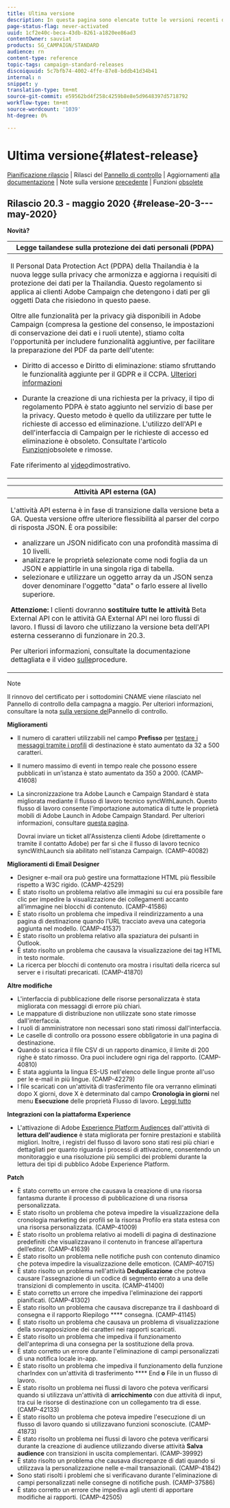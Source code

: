 ```yaml
---
title: Ultima versione
description: In questa pagina sono elencate tutte le versioni recenti di Adobe Campaign Standard.
page-status-flag: never-activated
uuid: 1cf2e40c-beca-43db-8261-a1820ee86ad3
contentOwner: sauviat
products: SG_CAMPAIGN/STANDARD
audience: rn
content-type: reference
topic-tags: campaign-standard-releases
discoiquuid: 5c7bfb74-4002-4ffe-87e8-bddb41d34b41
internal: n
snippet: y
translation-type: tm+mt
source-git-commit: e59562bd4f258c4259b8e8e5d9648397d5718792
workflow-type: tm+mt
source-wordcount: '1039'
ht-degree: 0%

---
```



# Ultima versione{#latest-release}

[Pianificazione rilascio](../../rn/using/release-planning.md) | Rilasci del [Pannello di controllo](https://docs.adobe.com/content/help/en/control-panel/using/release-notes.html) | Aggiornamenti [alla documentazione](../../rn/using/documentation-updates.md) | Note sulla versione [precedente](../../rn/using/release-notes-2020.md) | Funzioni [obsolete](../../rn/using/deprecated-features.md)

## Rilascio 20.3 - maggio 2020 {#release-20-3---may-2020}

**Novità?**

<table> 
<thead> 
<tr> 
<th> <strong>Legge tailandese sulla protezione dei dati personali (PDPA)</strong><br /> </th> 
</tr> 
</thead> 
<tbody> 
<tr> 
<td> <p>Il Personal Data Protection Act (PDPA) della Thailandia è la nuova legge sulla privacy che armonizza e aggiorna i requisiti di protezione dei dati per la Thailandia. Questo regolamento si applica ai clienti Adobe Campaign che detengono i dati per gli oggetti Data che risiedono in questo paese.</p>
<p>Oltre alle funzionalità per la privacy già disponibili in Adobe Campaign (compresa la gestione del consenso, le impostazioni di conservazione dei dati e i ruoli utente), stiamo colta l'opportunità per includere funzionalità aggiuntive, per facilitare la preparazione del PDF da parte dell'utente:</p>
<ul>
<li>Diritto di accesso e Diritto di eliminazione: stiamo sfruttando le funzionalità aggiunte per il GDPR e il CCPA. <a href="https://helpx.adobe.com/content/help/en/campaign/kb/acs-privacy.html#righttoaccess">Ulteriori informazioni</a> </li>
<li><p>Durante la creazione di una richiesta per la privacy, il tipo di regolamento PDPA è stato aggiunto nel servizio di base per la privacy. Questo metodo è quello da utilizzare per tutte le richieste di accesso ed eliminazione. L'utilizzo dell'API e dell'interfaccia di Campaign per le richieste di accesso ed eliminazione è obsoleto.  Consultate l'articolo <a href="../../rn/using/deprecated-features.md">Funzioni</a>obsolete e rimosse.</p></li>
</ul>
<p>Fate riferimento al <a href="https://docs.adobe.com/content/help/en/campaign-learn/campaign-standard-tutorials/privacy/privacy-overview.html">video</a>dimostrativo.</p>
</td> 
</tr> 
</tbody> 
</table>

<table> 
<thead> 
<tr> 
<th> <strong>Attività API esterna (GA)</strong><br /> </th> 
</tr> 
</thead> 
<tbody> 
<tr> 
  <td> <p>L'attività API <strong></strong> esterna è in fase di transizione dalla versione beta a GA. Questa versione offre ulteriore flessibilità al parser del corpo di risposta JSON. È ora possibile:</p>
<ul>
<li>analizzare un JSON nidificato con una profondità massima di 10 livelli. </li>
<li>analizzare le proprietà selezionate come nodi foglia da un JSON e appiattirle in una singola riga di tabella.</li>
<li>selezionare e utilizzare un oggetto array da un JSON senza dover denominare l'oggetto "data" o farlo essere al livello superiore.</li>
</ul>
<p><strong>Attenzione:</strong> I clienti dovranno <strong>sostituire tutte le attività</strong> Beta External API con le attività GA External API nei loro flussi di lavoro.  I flussi di lavoro che utilizzano la versione beta dell'API esterna cesseranno di funzionare in 20.3.</p>
<p>Per ulteriori informazioni, consultate la documentazione <a href="../../automating/using/external-api.md"></a> dettagliata e il video <a href="https://docs.adobe.com/content/help/en/campaign-learn/campaign-standard-tutorials/managing-processes-and-data/data-management-activities/external-api-activity.html">sulle</a>procedure.</p>
</td> 
</tr> 
</tbody> 
</table>

>[!NOTE]
>
>Il rinnovo del certificato per i sottodomini CNAME viene rilasciato nel Pannello di controllo della campagna a maggio. Per ulteriori informazioni, consultare la nota [sulla versione del](https://docs.adobe.com/content/help/en/control-panel/using/release-notes.html)Pannello di controllo.

**Miglioramenti**

* Il numero di caratteri utilizzabili nel campo **Prefisso** per [testare i messaggi tramite i profili](../../sending/using/testing-messages-using-target.md) di destinazione è stato aumentato da 32 a 500 caratteri.
* Il numero massimo di eventi in tempo reale che possono essere pubblicati in un’istanza è stato aumentato da 350 a 2000. (CAMP-41608)
* La sincronizzazione tra Adobe Launch e Campaign Standard è stata migliorata mediante il flusso di lavoro tecnico syncWithLaunch. Questo flusso di lavoro consente l&#39;importazione automatica di tutte le proprietà mobili di Adobe Launch in Adobe Campaign Standard. Per ulteriori informazioni, consultare [questa pagina](../../administration/using/technical-workflows.md).

   Dovrai inviare un ticket all&#39;Assistenza clienti Adobe (direttamente o tramite il contatto Adobe) per far sì che il flusso di lavoro tecnico syncWithLaunch sia abilitato nell&#39;istanza Campaign. (CAMP-40082)

**Miglioramenti di Email Designer**

* Designer e-mail ora può gestire una formattazione HTML più flessibile rispetto a W3C rigido. (CAMP-42529)
* È stato risolto un problema relativo alle immagini [](../../designing/using/links.md#inserting-a-link) su cui era possibile fare clic per impedire la visualizzazione dei collegamenti accanto all’immagine nei blocchi di contenuto. (CAMP-41586)
* È stato risolto un problema che impediva il reindirizzamento a una pagina di destinazione quando l’URL [](../../designing/using/links.md#about-tracked-urls) tracciato aveva una categoria aggiunta nel modello. (CAMP-41537)
* È stato risolto un problema relativo alla spaziatura dei pulsanti in Outlook.
* È stato risolto un problema che causava la visualizzazione dei tag HTML in testo normale.
* La ricerca per blocchi di contenuto ora mostra i risultati della ricerca sul server e i risultati precaricati. (CAMP-41870)

**Altre modifiche**

* L&#39;interfaccia di pubblicazione delle risorse personalizzata è stata migliorata con messaggi di errore più chiari.
* Le mappature di distribuzione non utilizzate sono state rimosse dall&#39;interfaccia.
* I ruoli di amministratore non necessari sono stati rimossi dall&#39;interfaccia.
* Le caselle di controllo ora possono essere obbligatorie in una pagina di destinazione.
* Quando si scarica il file CSV di un rapporto dinamico, il limite di 200 righe è stato rimosso. Ora puoi includere ogni riga del rapporto. (CAMP-40810)
* È stata aggiunta la lingua ES-US nell&#39;elenco delle lingue pronte all&#39;uso per le e-mail in più lingue. (CAMP-42279)
* I file scaricati con un&#39;attività di trasferimento file ora verranno eliminati dopo X giorni, dove X è determinato dal campo **Cronologia in giorni** nel menu **Esecuzione** delle proprietà Flusso di lavoro. [Leggi tutto](../../automating/using/managing-execution-options.md)

**Integrazioni con la piattaforma Experience**

* L&#39;attivazione di Adobe [Experience Platform Audiences](../../automating/using/aep-targeting-audiences.md) dall&#39;attività di **lettura dell&#39;audience** è stata migliorata per fornire prestazioni e stabilità migliori. Inoltre, i registri del flusso di lavoro sono stati resi più chiari e dettagliati per quanto riguarda i processi di attivazione, consentendo un monitoraggio e una risoluzione più semplici dei problemi durante la lettura dei tipi di pubblico Adobe Experience Platform.

**Patch**

* È stato corretto un errore che causava la creazione di una risorsa fantasma durante il processo di pubblicazione di una risorsa personalizzata.
* È stato risolto un problema che poteva impedire la visualizzazione della cronologia marketing dei profili se la risorsa Profilo era stata estesa con una risorsa personalizzata. (CAMP-41009)
* È stato risolto un problema relativo ai modelli di pagina di destinazione predefiniti che visualizzavano il contenuto in francese all’apertura dell’editor. (CAMP-41639)
* È stato risolto un problema nelle notifiche push con contenuto dinamico che poteva impedire la visualizzazione delle emoticon. (CAMP-40715)
* È stato risolto un problema nell&#39;attività **Deduplicazione** che poteva causare l&#39;assegnazione di un codice di segmento errato a una delle transizioni di complemento in uscita. (CAMP-41400)
* È stato corretto un errore che impediva l&#39;eliminazione dei rapporti pianificati. (CAMP-41302)
* È stato risolto un problema che causava discrepanze tra il dashboard di consegna e il rapporto Riepilogo **** consegna. (CAMP-41145)
* È stato risolto un problema che causava un problema di visualizzazione della sovrapposizione dei caratteri nei rapporti scaricati.
* È stato risolto un problema che impediva il funzionamento dell&#39;anteprima di una consegna per la sostituzione della prova.
* È stato corretto un errore durante l&#39;eliminazione di campi personalizzati di una notifica locale in-app.
* È stato risolto un problema che impediva il funzionamento della funzione charIndex con un&#39;attività di trasferimento **** End **o** File in un flusso di lavoro.
* È stato risolto un problema nei flussi di lavoro che poteva verificarsi quando si utilizzava un&#39;attività di **arricchimento** con due attività di input, tra cui le risorse di destinazione con un collegamento tra di esse. (CAMP-42133)
* È stato risolto un problema che poteva impedire l&#39;esecuzione di un flusso di lavoro quando si utilizzavano funzioni sconosciute. (CAMP-41873)
* È stato risolto un problema nei flussi di lavoro che poteva verificarsi durante la creazione di audience utilizzando diverse attività **Salva audience** con transizioni in uscita complementari. (CAMP-39992)
* È stato risolto un problema che causava discrepanze di dati quando si utilizzava la personalizzazione nelle e-mail transazionali. (CAMP-41842)
* Sono stati risolti i problemi che si verificavano durante l&#39;eliminazione di campi personalizzati nelle consegne di notifiche push. (CAMP-37586)
* È stato corretto un errore che impediva agli utenti di apportare modifiche ai rapporti. (CAMP-42505)
